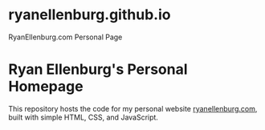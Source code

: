 # ryanellenburg.github.io
RyanEllenburg.com Personal Page

# Ryan Ellenburg's Personal Homepage

This repository hosts the code for my personal website [ryanellenburg.com](http://ryanellenburg.com), built with simple HTML, CSS, and JavaScript. 
